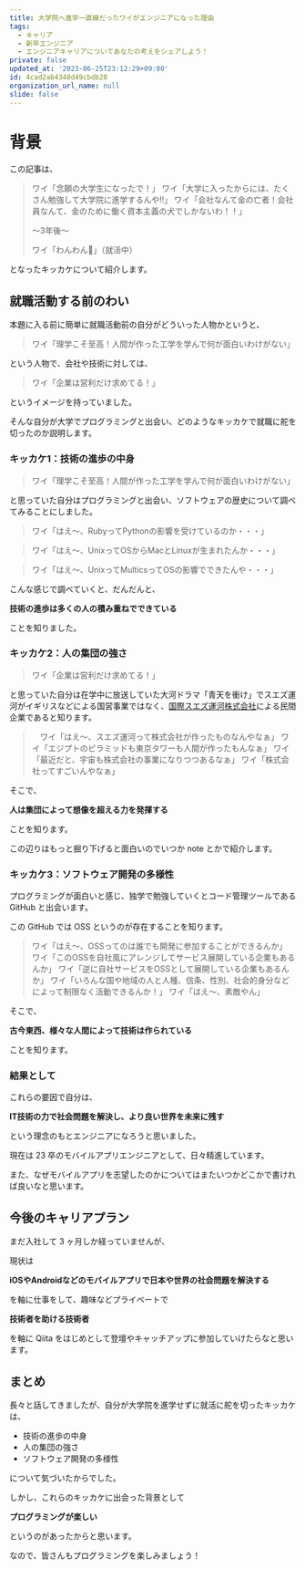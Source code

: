 ```yaml
---
title: 大学院へ進学一直線だったワイがエンジニアになった理由
tags:
  - キャリア
  - 新卒エンジニア
  - エンジニアキャリアについてあなたの考えをシェアしよう！
private: false
updated_at: '2023-06-25T23:12:29+09:00'
id: 4cad2ab4348d49cbdb20
organization_url_name: null
slide: false
---
```

# 背景

この記事は、
> ワイ「念願の大学生になったで！」
> ワイ「大学に入ったからには、たくさん勉強して大学院に進学するんや!!」
> ワイ「会社なんて金の亡者！会社員なんて、金のために働く資本主義の犬でしかないわ！！」
>
> 〜3年後〜
>
> ワイ「わんわん🐶」（就活中）

となったキッカケについて紹介します。

## 就職活動する前のわい

本題に入る前に簡単に就職活動前の自分がどういった人物かというと、

> ワイ「理学こそ至高！人間が作った工学を学んで何が面白いわけがない」

という人物で、会社や技術に対しては、

> ワイ「企業は営利だけ求めてる！」

というイメージを持っていました。

そんな自分が大学でプログラミングと出会い、どのようなキッカケで就職に舵を切ったのか説明します。

### キッカケ1：技術の進歩の中身

> ワイ「理学こそ至高！人間が作った工学を学んで何が面白いわけがない」

と思っていた自分はプログラミングと出会い、ソフトウェアの歴史について調べてみることにしました。

> ワイ「はえ〜、RubyってPythonの影響を受けているのか・・・」

> ワイ「はえ〜、UnixってOSからMacとLinuxが生まれたんか・・・」

> ワイ「はえ〜、UnixってMulticsってOSの影響でできたんや・・・」

こんな感じで調べていくと、だんだんと、

**技術の進歩は多くの人の積み重ねでできている**

ことを知りました。

### キッカケ2：人の集団の強さ

> ワイ「企業は営利だけ求めてる！」

と思っていた自分は在学中に放送していた大河ドラマ「青天を衝け」でスエズ運河がイギリスなどによる国営事業ではなく、[国際スエズ運河株式会社](https://ja.wikipedia.org/wiki/%E3%82%B9%E3%82%A8%E3%82%BA%E9%81%8B%E6%B2%B3%E4%BC%9A%E7%A4%BE)による民間企業であると知ります。

>　ワイ「はえ〜、スエズ運河って株式会社が作ったものなんやなぁ」
> ワイ「エジプトのピラミッドも東京タワーも人間が作ったもんなぁ」
> ワイ「最近だと、宇宙も株式会社の事業になりつつあるなぁ」
> ワイ「株式会社ってすごいんやなぁ」

そこで、

**人は集団によって想像を超える力を発揮する**

ことを知ります。

この辺りはもっと掘り下げると面白いのでいつか note とかで紹介します。

### キッカケ3：ソフトウェア開発の多様性

プログラミングが面白いと感じ、独学で勉強していくとコード管理ツールである GitHub と出会います。

この GitHub では OSS というのが存在することを知ります。

> ワイ「はえ〜、OSSってのは誰でも開発に参加することができるんか」
> ワイ「このOSSを自社風にアレンジしてサービス展開している企業もあるんか」
> ワイ「逆に自社サービスをOSSとして展開している企業もあるんか」
> ワイ「いろんな国や地域の人と人種、信条、性別、社会的身分などによって制限なく活動できるんか！」
> ワイ「はえ〜、素敵やん」

そこで、

**古今東西、様々な人間によって技術は作られている**

ことを知ります。

### 結果として

これらの要因で自分は、

**IT技術の力で社会問題を解決し、より良い世界を未来に残す**

という理念のもとエンジニアになろうと思いました。

現在は 23 卒のモバイルアプリエンジニアとして、日々精進しています。

また、なぜモバイルアプリを志望したのかについてはまたいつかどこかで書ければ良いなと思います。

## 今後のキャリアプラン

まだ入社して 3 ヶ月しか経っていませんが、

現状は

**iOSやAndroidなどのモバイルアプリで日本や世界の社会問題を解決する**

を軸に仕事をして、趣味などプライベートで

**技術者を助ける技術者**

を軸に Qiita をはじめとして登壇やキャッチアップに参加していけたらなと思います。

## まとめ

長々と話してきましたが、自分が大学院を進学せずに就活に舵を切ったキッカケは、

- 技術の進歩の中身
- 人の集団の強さ
- ソフトウェア開発の多様性

について気づいたからでした。

しかし、これらのキッカケに出会った背景として

**プログラミングが楽しい**

というのがあったからと思います。

なので、皆さんもプログラミングを楽しみましょう！
